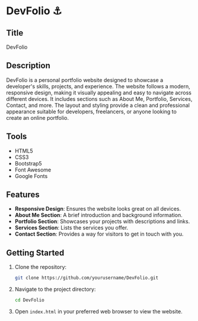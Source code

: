 # DevFolio ⚓

## Title
DevFolio

## Description
DevFolio is a personal portfolio website designed to showcase a developer's skills, projects, and experience. The website follows a modern, responsive design, making it visually appealing and easy to navigate across different devices. It includes sections such as About Me, Portfolio, Services, Contact, and more. The layout and styling provide a clean and professional appearance suitable for developers, freelancers, or anyone looking to create an online portfolio.

## Tools
- HTML5
- CSS3
- Bootstrap5
- Font Awesome
- Google Fonts

## Features
- **Responsive Design**: Ensures the website looks great on all devices.
- **About Me Section**: A brief introduction and background information.
- **Portfolio Section**: Showcases your projects with descriptions and links.
- **Services Section**: Lists the services you offer.
- **Contact Section**: Provides a way for visitors to get in touch with you.

## Getting Started
1. Clone the repository:
    ```sh
    git clone https://github.com/yourusername/DevFolio.git
    ```
2. Navigate to the project directory:
    ```sh
    cd DevFolio
    ```
3. Open `index.html` in your preferred web browser to view the website.
